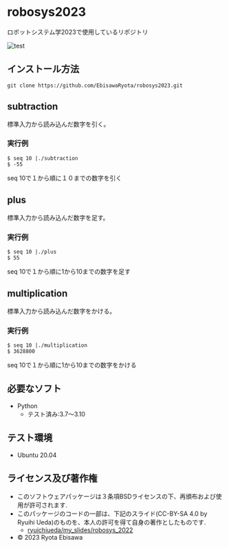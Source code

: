 # robosys2023
ロボットシステム学2023で使用しているリポジトリ

![test](https://github.com/EbisawaRyota/robosys2023/actions/workflows/test.yml/badge.svg)

## インストール方法

```
git clone https://github.com/EbisawaRyota/robosys2023.git
```
## subtraction
標準入力から読み込んだ数字を引く。
### 実行例
```
$ seq 10 |./subtraction
$ -55
```
seq 10で１から順に１０までの数字を引く

## plus
標準入力から読み込んだ数字を足す。
### 実行例
```
$ seq 10 |./plus
$ 55
```
seq 10で１から順に1から10までの数字を足す

## multiplication
標準入力から読み込んだ数字をかける。
### 実行例
```
$ seq 10 |./multiplication
$ 3628800
```
seq 10で１から順に1から10までの数字をかける

## 必要なソフト
* Python
  * テスト済み:3.7～3.10

## テスト環境
* Ubuntu 20.04

## ライセンス及び著作権
* このソフトウェアパッケージは３条項BSDライセンスの下、再頒布および使用が許可されます.
* このパッケージのコードの一部は、下記のスライド(CC-BY-SA 4.0 by Ryuihi Ueda)のものを、本人の許可を得て自身の著作としたものです. 
    * [ryuichiueda/my_slides/robosys_2022](https://github.com/ryuichiueda/my_slides/tree/master/robosys_2022)
* © 2023 Ryota Ebisawa
